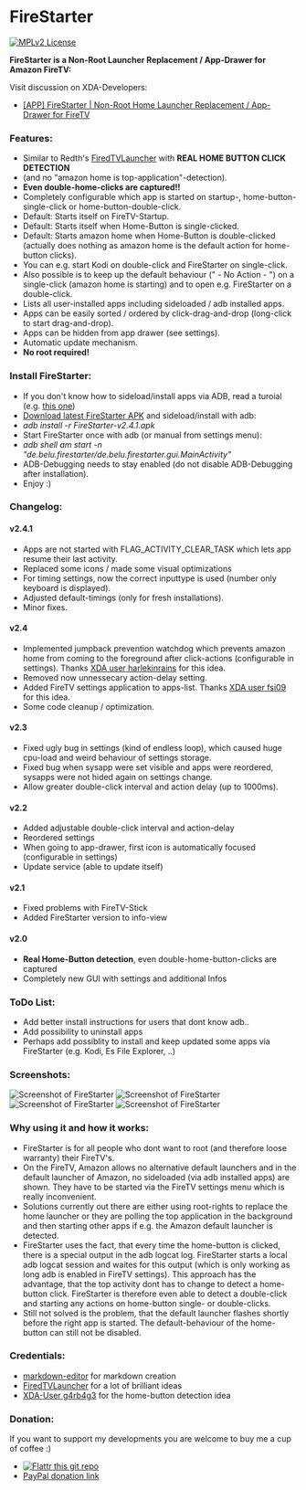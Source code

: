 FireStarter
=========

[![MPLv2 License](http://img.shields.io/badge/license-MPLv2-blue.svg?style=flat-square)](https://www.mozilla.org/MPL/2.0/)

__FireStarter is a Non-Root Launcher Replacement / App-Drawer for Amazon FireTV:__

Visit discussion on XDA-Developers: 
 * [[APP] FireStarter | Non-Root Home Launcher Replacement / App-Drawer for FireTV](http://forum.xda-developers.com/fire-tv/themes-apps/app-root-home-launcher-replacement-app-t3118135)

### Features:
 
 * Similar to Redth's <a href="https://github.com/Redth/FiredTVLauncher" target="_blank">FiredTVLauncher</a> with __REAL HOME BUTTON CLICK DETECTION__ 
 * (and no "amazon home is top-application"-detection).
 * __Even double-home-clicks are captured!!__
 * Completely configurable which app is started on startup-, home-button-single-click or home-button-double-click.
 * Default: Starts itself on FireTV-Startup.
 * Default: Starts itself when Home-Button is single-clicked.
 * Default: Starts amazon home when Home-Button is double-clicked (actually does nothing as amazon home is the default action for home-button clicks). 
 * You can e.g. start Kodi on double-click and FireStarter on single-click.
 * Also possible is to keep up the default behaviour (" - No Action - ") on a single-click (amazon home is starting) and to open e.g. FireStarter on a double-click.
 * Lists all user-installed apps including sideloaded / adb installed apps.
 * Apps can be easily sorted / ordered by click-drag-and-drop (long-click to start drag-and-drop).
 * Apps can be hidden from app drawer (see settings).
 * Automatic update mechanism.
 * __No root required!__

### Install FireStarter:

 * If you don't know how to sideload/install apps via ADB, read a turoial (e.g. <a href="http://kodi.wiki/view/HOW-TO:Install_Kodi_on_Fire_TV" target="_blank">this one</a>)
 * <a href="https://github.com/sphinx02/FireStarter/releases" target="_blank">Download latest FireStarter APK</a> and sideload/install with adb: 
 * _adb install -r FireStarter-v2.4.1.apk_
 * Start FireStarter once with adb (or manual from settings menu): 
 * _adb shell am start -n "de.belu.firestarter/de.belu.firestarter.gui.MainActivity"_
 * ADB-Debugging needs to stay enabled (do not disable ADB-Debugging after installation).
 * Enjoy :)
 
### Changelog:

>
#### v2.4.1
 * Apps are not started with FLAG_ACTIVITY_CLEAR_TASK which lets app resume their last activity.
 * Replaced some icons / made some visual optimizations
 * For timing settings, now the correct inputtype is used (number only keyboard is displayed).
 * Adjusted default-timings (only for fresh installations).
 * Minor fixes.

>
#### v2.4
 * Implemented jumpback prevention watchdog which prevents amazon home from coming to the foreground after click-actions (configurable in settings). Thanks <a href="http://forum.xda-developers.com/showpost.php?p=61096104&postcount=43" target="_blank">XDA user harlekinrains</a> for this idea.
 * Removed now unnessecary action-delay setting.
 * Added FireTV settings application to apps-list. Thanks <a href="http://forum.xda-developers.com/showpost.php?p=61078954&postcount=33" target="_blank">XDA user fsi09</a> for this idea.
 * Some code cleanup / optimization.

>
#### v2.3
 * Fixed ugly bug in settings (kind of endless loop), which caused huge cpu-load and weird behaviour of settings storage.
 * Fixed bug when sysapp were set visible and apps were reordered, sysapps were not hided again on settings change.
 * Allow greater double-click interval and action delay (up to 1000ms).

>
#### v2.2
 * Added adjustable double-click interval and action-delay
 * Reordered settings
 * When going to app-drawer, first icon is automatically focused (configurable in settings)
 * Update service (able to update itself)
 
>
#### v2.1
 * Fixed problems with FireTV-Stick
 * Added FireStarter version to info-view
 
>
#### v2.0
 * __Real Home-Button detection__, even double-home-button-clicks are captured
 * Completely new GUI with settings and additional Infos

### ToDo List:
 * Add better install instructions for users that dont know adb..
 * Add possibility to uninstall apps
 * Perhaps add possiblity to install and keep updated some apps via FireStarter (e.g. Kodi, Es File Explorer, ..)

### Screenshots:

![Screenshot of FireStarter](https://raw.githubusercontent.com/sphinx02/FireStarter/master/Screenshots/firestarter_screenshot_10.png "Screenshot of FireStarter")
![Screenshot of FireStarter](https://raw.githubusercontent.com/sphinx02/FireStarter/master/Screenshots/firestarter_screenshot_11.png "Screenshot of FireStarter")
![Screenshot of FireStarter](https://raw.githubusercontent.com/sphinx02/FireStarter/master/Screenshots/firestarter_screenshot_12.png "Screenshot of FireStarter")
![Screenshot of FireStarter](https://raw.githubusercontent.com/sphinx02/FireStarter/master/Screenshots/firestarter_screenshot_13.png "Screenshot of FireStarter")

### Why using it and how it works:
 * FireStarter is for all people who dont want to root (and therefore loose warranty) their FireTV's.
 * On the FireTV, Amazon allows no alternative default launchers and in the default launcher of Amazon, no sideloaded (via adb installed apps) are shown. They have to be started via the FireTV settings menu which is really inconvenient.
 * Solutions currently out there are either using root-rights to replace the home launcher or they are polling the top application in the background and then starting other apps if e.g. the Amazon default launcher is detected.
 * FireStarter uses the fact, that every time the home-button is clicked, there is a special output in the adb logcat log. FireStarter starts a local adb logcat session and waites for this output (which is only working as long adb is enabled in FireTV settings). This approach has the advantage, that the top activity dont has to change to detect a home-button click. FireStarter is therefore even able to detect a double-click and starting any actions on home-button single- or double-clicks.
 * Still not solved is the problem, that the default launcher flashes shortly before the right app is started. The default-behaviour of the home-button can still not be disabled.

### Credentials:

 * [markdown-editor](https://jbt.github.io/markdown-editor/) for markdown creation
 * [FiredTVLauncher](https://github.com/Redth/FiredTVLauncher) for a lot of brilliant ideas
 * [XDA-User g4rb4g3](http://forum.xda-developers.com/showpost.php?p=56319876&postcount=87) for the home-button detection idea
 
### Donation:
If you want to support my developments you are welcome to buy me a cup of coffee :)
 * [![Flattr this git repo](http://api.flattr.com/button/flattr-badge-large.png)](https://flattr.com/submit/auto?user_id=sphinx02&url=https://github.com/sphinx02/FireStarter&title=FireStarter&language=java&tags=github&category=software)
 * <a href="https://www.paypal.com/cgi-bin/webscr?cmd=_s-xclick&hosted_button_id=KKQ6VU34YGKYS" target="_blank">PayPal donation link</a>
